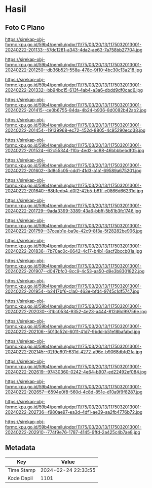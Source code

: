 # Hasil

## Foto C Plano

https://sirekap-obj-formc.kpu.go.id/59b4/pemilu/pdpr/11/75/03/20/13/1175032013001-20240222-201133--57dc1281-a343-4da2-ae63-7a758bb27704.jpg

https://sirekap-obj-formc.kpu.go.id/59b4/pemilu/pdpr/11/75/03/20/13/1175032013001-20240222-201250--db36b521-558a-478c-9f10-4bc30c13a218.jpg

https://sirekap-obj-formc.kpu.go.id/59b4/pemilu/pdpr/11/75/03/20/13/1175032013001-20240222-201332--bb94bc15-613f-4ab4-a3a6-dbdd9df0cad6.jpg

https://sirekap-obj-formc.kpu.go.id/59b4/pemilu/pdpr/11/75/03/20/13/1175032013001-20240222-201415--ce0b6755-84da-4b24-b936-8d0082b42ab2.jpg

https://sirekap-obj-formc.kpu.go.id/59b4/pemilu/pdpr/11/75/03/20/13/1175032013001-20240222-201454--19139968-ec72-452d-8805-4c95290ecd38.jpg

https://sirekap-obj-formc.kpu.go.id/59b4/pemilu/pdpr/11/75/03/20/13/1175032013001-20240222-201524--62c55344-f10a-4ed2-bc88-46bbbbebdf05.jpg

https://sirekap-obj-formc.kpu.go.id/59b4/pemilu/pdpr/11/75/03/20/13/1175032013001-20240222-201602--3d8c5c05-cdd1-41d3-a1a1-69589a675201.jpg

https://sirekap-obj-formc.kpu.go.id/59b4/pemilu/pdpr/11/75/03/20/13/1175032013001-20240222-201640--88b1edb4-d0f2-42b5-b81f-e0866d66231d.jpg

https://sirekap-obj-formc.kpu.go.id/59b4/pemilu/pdpr/11/75/03/20/13/1175032013001-20240222-201729--9ada3399-3389-43a6-bbff-5b51b3fc1746.jpg

https://sirekap-obj-formc.kpu.go.id/59b4/pemilu/pdpr/11/75/03/20/13/1175032013001-20240222-201759--37ceab1e-ba9e-42c9-8f3a-5f28282be906.jpg

https://sirekap-obj-formc.kpu.go.id/59b4/pemilu/pdpr/11/75/03/20/13/1175032013001-20240222-201836--7b70ac0c-0642-4c17-b4b1-6acf2bccb01a.jpg

https://sirekap-obj-formc.kpu.go.id/59b4/pemilu/pdpr/11/75/03/20/13/1175032013001-20240222-201907--d047bfc0-8cc9-4c53-aa50-d9e3b8301822.jpg

https://sirekap-obj-formc.kpu.go.id/59b4/pemilu/pdpr/11/75/03/20/13/1175032013001-20240222-201954--b2417bf6-c1a0-463e-bfd4-9745c1df5747.jpg

https://sirekap-obj-formc.kpu.go.id/59b4/pemilu/pdpr/11/75/03/20/13/1175032013001-20240222-202030--31bc0534-9352-4e23-a444-812d6d99756e.jpg

https://sirekap-obj-formc.kpu.go.id/59b4/pemilu/pdpr/11/75/03/20/13/1175032013001-20240222-202106--5013c52d-6011-41d7-9bdd-b51e18bafabd.jpg

https://sirekap-obj-formc.kpu.go.id/59b4/pemilu/pdpr/11/75/03/20/13/1175032013001-20240222-202145--02f9c601-631d-4272-a96e-b9068dbfd2fa.jpg

https://sirekap-obj-formc.kpu.go.id/59b4/pemilu/pdpr/11/75/03/20/13/1175032013001-20240222-202619--97430360-0242-4e64-b907-ed22492ef084.jpg

https://sirekap-obj-formc.kpu.go.id/59b4/pemilu/pdpr/11/75/03/20/13/1175032013001-20240222-202657--6594e0f8-560d-4c8d-851e-d10a9f9f8287.jpg

https://sirekap-obj-formc.kpu.go.id/59b4/pemilu/pdpr/11/75/03/20/13/1175032013001-20240222-202736--f980ae97-ea3d-4df1-ae39-aa2fb4776b72.jpg

https://sirekap-obj-formc.kpu.go.id/59b4/pemilu/pdpr/11/75/03/20/13/1175032013001-20240222-202910--774f9e76-1787-4145-9ffd-2a425c4b7ae8.jpg


## Metadata

| Key        | Value               |
| ---------- | ------------------- |
| Time Stamp | 2024-02-24 22:33:55 |
| Kode Dapil | 1101                |




